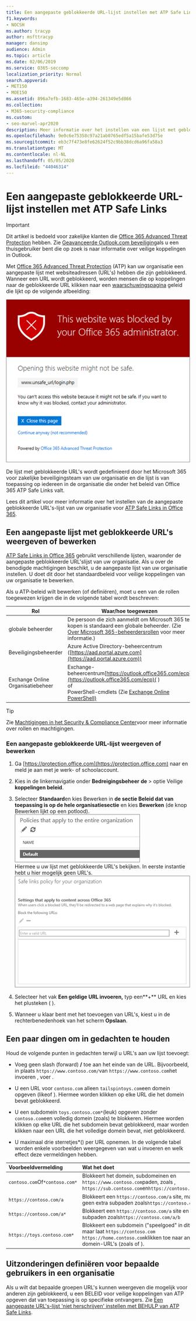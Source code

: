 ```yaml
---
title: Een aangepaste geblokkeerde URL-lijst instellen met ATP Safe Links
f1.keywords:
- NOCSH
ms.author: tracyp
author: msfttracyp
manager: dansimp
audience: Admin
ms.topic: article
ms.date: 02/06/2019
ms.service: O365-seccomp
localization_priority: Normal
search.appverid:
- MET150
- MOE150
ms.assetid: 896a7efb-1683-465e-a394-261349e5d866
ms.collection:
- M365-security-compliance
ms.custom:
- seo-marvel-apr2020
description: Meer informatie over het instellen van een lijst met geblokkeerde URL's voor uw organisatie met Office 365 Advanced Threat Protection.
ms.openlocfilehash: 9e0c6e75358c97a21ab0765edf5a15bafe53d75e
ms.sourcegitcommit: eb3c7f473e8fe62624f52c9bb38dcd6a96fa58a3
ms.translationtype: MT
ms.contentlocale: nl-NL
ms.lasthandoff: 05/05/2020
ms.locfileid: "44046314"
---
```

# <a name="set-up-a-custom-blocked-urls-list-using-atp-safe-links"></a>Een aangepaste geblokkeerde URL-lijst instellen met ATP Safe Links

> [!IMPORTANT]
> Dit artikel is bedoeld voor zakelijke klanten die [Office 365 Advanced Threat Protection](office-365-atp.md) hebben. Zie [Geavanceerde Outlook.com beveiliging](https://support.office.com/article/882d2243-eab9-4545-a58a-b36fee4a46e2)als u een thuisgebruiker bent die op zoek is naar informatie over veilige koppelingen in Outlook.

Met [Office 365 Advanced Threat Protection](office-365-atp.md) (ATP) kan uw organisatie een aangepaste lijst met websiteadressen (URL's) hebben die zijn geblokkeerd. Wanneer een URL wordt geblokkeerd, worden mensen die op koppelingen naar de geblokkeerde URL klikken naar een [waarschuwingspagina](atp-safe-links-warning-pages.md) geleid die lijkt op de volgende afbeelding: 
  
![Deze site is geblokkeerd](../../media/6b4bda2d-a1e6-419e-8b10-588e83c3af3f.png)
  
De lijst met geblokkeerde URL's wordt gedefinieerd door het Microsoft 365 voor zakelijke beveiligingsteam van uw organisatie en die lijst is van toepassing op iedereen in de organisatie die onder het beleid van Office 365 ATP Safe Links valt. 
  
Lees dit artikel voor meer informatie over het instellen van de aangepaste geblokkeerde URL's-lijst van uw organisatie voor [ATP Safe Links in Office 365](atp-safe-links.md).
  
## <a name="view-or-edit-a-custom-list-of-blocked-urls"></a>Een aangepaste lijst met geblokkeerde URL's weergeven of bewerken

[ATP Safe Links in Office 365](atp-safe-links.md) gebruikt verschillende lijsten, waaronder de aangepaste geblokkeerde URL'slijst van uw organisatie. Als u over de benodigde machtigingen beschikt, u de aangepaste lijst van uw organisatie instellen. U doet dit door het standaardbeleid voor veilige koppelingen van uw organisatie te bewerken.

Als u ATP-beleid wilt bewerken (of definiëren), moet u een van de rollen toegewezen krijgen die in de volgende tabel wordt beschreven: 

|Rol  |Waar/hoe toegewezen  |
|---------|---------|
|globale beheerder |De persoon die zich aanmeldt om Microsoft 365 te kopen is standaard een globale beheerder. (Zie [Over Microsoft 365-beheerdersrollen](https://docs.microsoft.com/office365/admin/add-users/about-admin-roles) voor meer informatie.)         |
|Beveiligingsbeheerder |Azure Active Directory-beheercentrum ([https://aad.portal.azure.com](https://aad.portal.azure.com))|
|Exchange Online Organisatiebeheer |Exchange-beheercentrum[https://outlook.office365.com/ecp](https://outlook.office365.com/ecp)( ) <br>of <br>  PowerShell-cmdlets (Zie [Exchange Online PowerShell)](https://docs.microsoft.com/powershell/exchange/exchange-online/exchange-online-powershell) |

> [!TIP]
> Zie [Machtigingen in het Security &amp; Compliance Center](permissions-in-the-security-and-compliance-center.md)voor meer informatie over rollen en machtigingen.

### <a name="to-view-or-edit-a-custom-blocked-urls-list"></a>Een aangepaste geblokkeerde URL-lijst weergeven of bewerken
  
1. Ga [https://protection.office.com](https://protection.office.com) naar en meld je aan met je werk- of schoolaccount. 
    
2. Kies in de linkernavigatie onder **Bedreigingsbeheer** **de** \> optie Veilige **koppelingen beleid**.
    
3. Selecteer **Standaard**en kies Bewerken in **de sectie Beleid dat van toepassing is op de hele organisatiesectie** en kies **Bewerken** (de knop Bewerken lijkt op een potlood).<br/>![Klik op Bewerken om uw standaardbeleid voor beveiliging van veilige koppelingen te bewerken](../../media/d08f9615-d947-4033-813a-d310ec2c8cca.png)<br/>Hiermee u uw lijst met geblokkeerde URL's bekijken. In eerste instantie hebt u hier mogelijk geen URL's.<br/>![Lijst met geblokkeerde URL's in het standaardbeleid voor veilige koppelingen](../../media/575e1449-6191-40ac-b626-030a2fd3fb11.png)
  
4. Selecteer het vak **Een geldige URL invoeren,** typ een**+** URL en kies het plusteken ( ). 

5. Wanneer u klaar bent met het toevoegen van URL's, kiest u in de rechterbenedenhoek van het scherm **Opslaan**.
    
## <a name="a-few-things-to-keep-in-mind"></a>Een paar dingen om in gedachten te houden

Houd de volgende punten in gedachten terwijl u URL's aan uw lijst toevoegt: 

- Voeg geen slash (forward) **/** toe aan het einde van de URL. Bijvoorbeeld, in plaats `https://www.contoso.com/`van `https://www.contoso.com`het invoeren , voer .
    
- U een URL voor `contoso.com` alleen `tailspintoys.com`een domein opgeven (likeof ). Hiermee worden klikken op elke URL die het domein bevat geblokkeerd.

- U een subdomein `toys.contoso.com*`(leuk) opgeven zonder `contoso.com`een volledig domein (zoals) te blokkeren. Hiermee worden klikken op elke URL die het subdomein bevat geblokkeerd, maar worden klikken naar een URL die het volledige domein bevat, niet geblokkeerd.  
    
- U maximaal drie sterretjes\*() per URL opnemen. In de volgende tabel worden enkele voorbeelden weergegeven van wat u invoeren en welk effect deze vermeldingen hebben.
    
|**Voorbeeldvermelding**|**Wat het doet**|
|:-----|:-----|
|`contoso.com`Of`*contoso.com*`  <br/> |Blokkeert het domein, subdomeinen en `https://www.contoso.com`paden, zoals , `https://sub.contoso.com`en`https://contoso.com/abc`  <br/> |
|`https://contoso.com/a`  <br/> |Blokkeert een `https://contoso.com/a` site, maar geen extra subpaden zoals`https://contoso.com/a/b`  <br/> |
|`https://contoso.com/a*`  <br/> |Blokkeert een `https://contoso.com/a` site en extra subpaden zoals`https://contoso.com/a/b`  <br/> |
|`https://toys.contoso.com*`  <br/> |Blokkeert een subdomein ("speelgoed" in dit geval), maar laat `https://contoso.com` `https://home.contoso.com`klikken toe naar andere domein-URL's (zoals of ).  <br/> |
   

## <a name="how-to-define-exceptions-for-certain-users-in-an-organization"></a>Uitzonderingen definiëren voor bepaalde gebruikers in een organisatie

Als u wilt dat bepaalde groepen URL's kunnen weergeven die mogelijk voor anderen zijn geblokkeerd, u een BELEID voor veilige koppelingen van ATP opgeven dat van toepassing is op specifieke ontvangers. Zie [Een aangepaste URL's-lijst 'niet herschrijven' instellen met BEHULP van ATP Safe Links](set-up-a-custom-do-not-rewrite-urls-list-with-atp.md).
  


